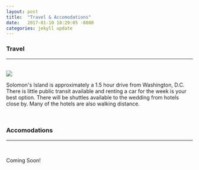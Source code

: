 ```yaml
---
layout: post
title:  "Travel & Accomodations"
date:   2017-01-10 18:29:05 -0800
categories: jekyll update
---
```

<h3>Travel</h3>
<hr>
<br>
<img src="{{ "/assets/img/solomonstravel.jpg" | prepend: site.baseurl| prepend: site.url }}">
<br>
<p>Solomon's Island is approximately a 1.5 hour drive from Washington, D.C. There is little public transit available and renting a car for the week is your best option. There will be shuttles available to the wedding from hotels close by. Many of the hotels are also walking distance.</p>
<br>

<h3>Accomodations</h3>
<hr>
<br>
<p>Coming Soon!</p>

